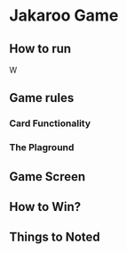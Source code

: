 # Jakaroo Game

## How to run
W

## Game rules

### Card Functionality

### The Plaground

## Game Screen


## How to Win?


## Things to Noted